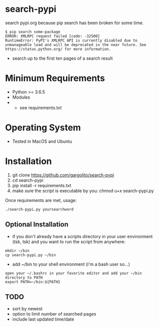 # search-pypi
search pypi.org because pip search has been broken for some time.

```
$ pip search some-package
ERROR: XMLRPC request failed [code: -32500]
RuntimeError: PyPI's XMLRPC API is currently disabled due to unmanageable load and will be deprecated in the near future. See https://status.python.org/ for more information.
```
* search up to the first ten pages of a search result

# Minimum Requirements
* Python >= 3.6.5
* Modules
* * see requirements.txt

# Operating System
* Tested in MacOS and Ubuntu

# Installation
1. git clone https://github.com/gargolito/search-pypi
2. cd search-pypi
3. pip install -r requirements.txt
4. make sure the script is executable by you: chmod u+x search-pypi.py

Once requirements are met, usage:
```
./search-pypi.py yoursearchword
```

## Optional Installation
* if you don't already have a scripts directory in your user environment (tsk, tsk) and you want to run the script from anywhere:
```
mkdir ~/bin
cp search-pypi.py ~/bin
```
* add ~/bin to your shell environment (i'm a bash user so...)
```
open your ~/.bashrc in your favorite editor and add your ~/bin directory to PATH
export PATH=~/bin:${PATH}
```

## TODO
* sort by newest
* option to limit number of searched pages
* include last updated time/date

